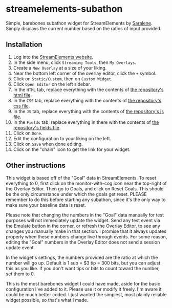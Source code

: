 # streamelements-subathon
Simple, barebones subathon widget for StreamElements by [Saralene](https://saralene.tv).
Simply displays the current number based on the ratios of input provided.

## Installation
1. Log into the [StreamElements website](https://streamelements.com/).
1. In the side menu, click `Streaming Tools`, then `My Overlays`.
1. Create a `New Overlay` at a size of your liking.
1. Near the bottom left corner of the overlay editor, click the `+` symbol.
1. Click on `Static/Custom`, then on `Custom Widget`.
1. Click `Open Editor` on the left sidebar.
1. In the `HTML` tab, replace everything with the contents of [the repository's html file](https://raw.githubusercontent.com/SaraJLeen/streamelements-subathon/refs/heads/main/subathon.html).
1. In the `CSS` tab, replace everything with the contents of [the repository's css file](https://raw.githubusercontent.com/SaraJLeen/streamelements-subathon/refs/heads/main/subathon.css).
1. In the `JS` tab, replace everything with the contents of [the repository's js file](https://raw.githubusercontent.com/SaraJLeen/streamelements-subathon/refs/heads/main/subathon.js).
1. In the `Fields` tab, replace everything in there with the contents of [the repository's fields file](https://raw.githubusercontent.com/SaraJLeen/streamelements-subathon/refs/heads/main/subathon.json).
1. Click on `Done`.
1. Edit the configuration to your liking on the left.
1. Click on `Save` when done editing.
1. Click on the "chain" icon to get the link for your widget.

## Other instructions
This widget is based off of the "Goal" data in StreamElements.
To reset everything to 0, first click on the monitor-with-cog icon near the top-right of the Overlay Editor.
Then go to Goals, and click on Reset Goals.
This should be the only circumstance under which the goals get reset.
PLEASE remember to do this before starting any subathon, since it's the only way to make sure your baseline data is reset.

Please note that changing the numbers in the "Goal" data manually for test purposes will not immediately update the widget.
Send any test event via the Emulate button in the corner, or refresh the Overlay Editor, to see any changes you manually make in that section.
I promise that it always updates properly when these numbers change live through events.
For some reason, editing the "Goal" numbers in the Overlay Editor does not send a session update event.

In the widget's settings, the numbers provided are the ratio at which the number will go up.
Default is 1 sub = $3 tip = 300 bits, but you can adjust this as you like.
If you don't want tips or bits to count toward the number, set them to 0.

This is the most barebones widget I could have made, aside for the basic configuration I've added to it.
Please use it or modify it freely.
I'm aware it could be much better coded.
I just wanted the simplest, most plainly reliable widget possible, so that's what I made.